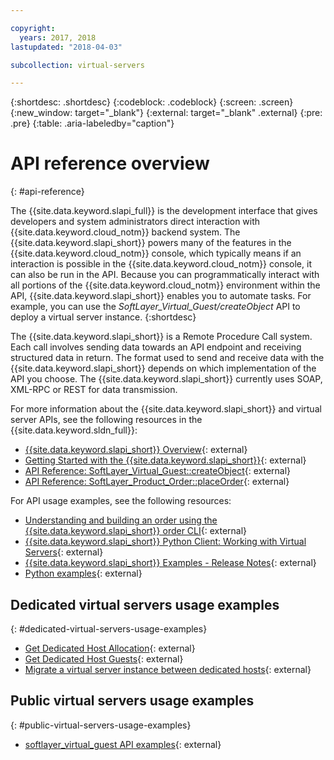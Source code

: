 ```yaml
---

copyright:
  years: 2017, 2018
lastupdated: "2018-04-03"

subcollection: virtual-servers

---
```


{:shortdesc: .shortdesc}
{:codeblock: .codeblock}
{:screen: .screen}
{:new_window: target="_blank"}
{:external: target="_blank" .external}
{:pre: .pre}
{:table: .aria-labeledby="caption"}

# API reference overview
{: #api-reference}

The {{site.data.keyword.slapi_full}} is the development interface that gives developers and system administrators direct interaction with {{site.data.keyword.cloud_notm}} backend system. The {{site.data.keyword.slapi_short}} powers many of the features in the {{site.data.keyword.cloud_notm}} console, which typically means if an interaction is possible in the {{site.data.keyword.cloud_notm}} console, it can also be run in the API. Because you can programmatically interact with all portions of the {{site.data.keyword.cloud_notm}} environment within the API, {{site.data.keyword.slapi_short}} enables you to automate tasks. For example, you can use the *SoftLayer_Virtual_Guest/createObject* API to deploy a virtual server instance.
{:shortdesc}

The {{site.data.keyword.slapi_short}} is a Remote Procedure Call system. Each call involves sending data towards an API endpoint and receiving structured data in return. The format used to send and receive data with the {{site.data.keyword.slapi_short}} depends on which implementation of the API you choose. The {{site.data.keyword.slapi_short}} currently uses SOAP, XML-RPC or REST for data transmission.

For more information about the {{site.data.keyword.slapi_short}} and virtual server APIs, see the following resources in the {{site.data.keyword.sldn_full}}:
* [{{site.data.keyword.slapi_short}} Overview](https://softlayer.github.io/reference/softlayerapi/){: external}
* [Getting Started with the {{site.data.keyword.slapi_short}}](https://softlayer.github.io/article/getting-started/){: external}
* [API Reference: SoftLayer_Virtual_Guest::createObject](https://softlayer.github.io/reference/services/SoftLayer_Virtual_Guest/createObject/){: external}
* [API Reference: SoftLayer_Product_Order::placeOrder](https://softlayer.github.io/reference/services/SoftLayer_Product_Order/placeOrder/){: external}

For API usage examples, see the following resources:
* [Understanding and building an order using the {{site.data.keyword.slapi_short}} order CLI](https://softlayer.github.io/article/understanding-ordering/){: external}
* [{{site.data.keyword.slapi_short}} Python Client: Working with Virtual Servers](http://softlayer-python.readthedocs.io/en/latest/cli/vs.html){: external}
* [{{site.data.keyword.slapi_short}} Examples - Release Notes](https://softlayer.github.io/){: external}
* [Python examples](https://softlayer.github.io/python/){: external}

## Dedicated virtual servers usage examples
{: #dedicated-virtual-servers-usage-examples}

* [Get Dedicated Host Allocation](https://softlayer.github.io/python/getdedihostallocation/){: external}
* [Get Dedicated Host Guests](https://softlayer.github.io/python/getdedicatedhostguests/){: external}
* [Migrate a virtual server instance between dedicated hosts](https://softlayer.github.io/python/migratededicatedinstance/){: external}

## Public virtual servers usage examples
{: #public-virtual-servers-usage-examples}

* [softlayer_virtual_guest API examples](https://softlayer.github.io/classes/softlayer_virtual_guest/){: external}
